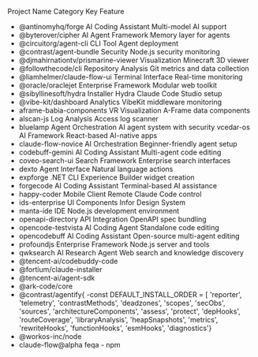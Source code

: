 Project Name              Category                 Key Feature
* @antinomyhq/forge	AI Coding Assistant	Multi-model AI support
* @byterover/cipher	             AI Agent Framework	Memory layer for agents
* @circuitorg/agent-cli	             CLI Tool	Agent deployment
* @contrast/agent-bundle	Security	Node.js security monitoring
* @djmahirnationtv/prismarine-viewer	Visualization	Minecraft 3D viewer
* @followthecode/cli	Repository Analysis	Git metrics and data collection
* @liamhelmer/claude-flow-ui	Terminal Interface	Real-time monitoring
* @oracle/oraclejet	Enterprise Framework	Modular web toolkit
* @sibyllinesoft/hydra	Installer	Hydra Claude Code Studio setup
* @vibe-kit/dashboard	Analytics	VibeKit middleware monitoring
* aframe-babia-components	VR Visualization	A-Frame data components
* alscan-js	Log Analysis	Access log scanner
* bluelamp	Agent Orchestration	AI agent system with security
vcedar-os	AI Framework	React-based AI-native apps
* claude-flow-novice	AI Orchestration	Beginner-friendly agent setup
* codebuff-gemini	AI Coding Assistant	Multi-agent code editing
* coveo-search-ui	Search Framework	Enterprise search interfaces
* dexto	Agent Interface	Natural language actions
* expforge	.NET CLI	Experience Builder widget creation
* forgecode	AI Coding Assistant	Terminal-based AI assistance
* happy-coder	Mobile Client	Remote Claude Code control
* ids-enterprise	UI Components	Infor Design System
* manta-ide	IDE	Node.js development environment
* openapi-directory	API Integration	OpenAPI spec bundling
* opencode-testvista	AI Coding Agent	Standalone code editing
* opencodebuff	AI Coding Assistant	Open-source multi-agent editing
* profoundjs	Enterprise Framework	Node.js server and tools
* qwksearch	AI Research Agent	Web search and knowledge discovery
* @tencent-ai/codebuddy-code
* @fortium/claude-installer
* @tencent-ai/agent-sdk
* @ark-code/core
* @contrast/agentify{ -const DEFAULT_INSTALL_ORDER = [  'reporter',  'telemetry',  'contrastMethods',  'deadzones',  'scopes',  'secObs',  'sources',  'architectureComponents',  'assess',  'protect',  'depHooks',  'routeCoverage',  'libraryAnalysis',  'heapSnapshots',  'metrics',  'rewriteHooks',  'functionHooks',  'esmHooks',  'diagnostics'}
* @workos-inc/node
* claude-flow@alpha
feqa - npm
